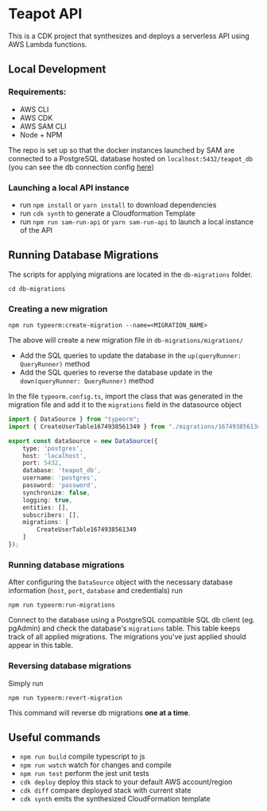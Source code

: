 # Teapot API

This is a CDK project that synthesizes and deploys a serverless API using AWS Lambda functions.

## Local Development

### Requirements:
- AWS CLI
- AWS CDK
- AWS SAM CLI
- Node + NPM

The repo is set up so that the docker instances launched by SAM are connected to a PostgreSQL database hosted on `localhost:5432/teapot_db` (you can see the db connection config [here](https://github.com/kobili/teapot-api/blob/main/src/db/data-source.ts))

### Launching a local API instance
- run `npm install` or `yarn install` to download dependencies
- run `cdk synth` to generate a Cloudformation Template
- run `npm run sam-run-api` or `yarn sam-run-api` to launch a local instance of the API

## Running Database Migrations
The scripts for applying migrations are located in the `db-migrations` folder.
```
cd db-migrations
```

### Creating a new migration
```
npm run typeorm:create-migration --name=<MIGRATION_NAME>
```
The above will create a new migration file in `db-migrations/migrations/`
- Add the SQL queries to update the database in the `up(queryRunner: QueryRunner)` method
- Add the SQL queries to reverse the database update in the `down(queryRunner: QueryRunner)` method

In the file `typeorm.config.ts`, import the class that was generated in the migration file and add it to the `migrations` field in the datasource object
```typescript
import { DataSource } from "typeorm";
import { CreateUserTable1674938561349 } from "./migrations/1674938561349-CreateUserTable";

export const dataSource = new DataSource({
    type: 'postgres',
    host: 'localhost',
    port: 5432,
    database: 'teapot_db',
    username: 'postgres',
    password: 'password',
    synchronize: false,
    logging: true,
    entities: [],
    subscribers: [],
    migrations: [
        CreateUserTable1674938561349
    ]
});
```

### Running database migrations
After configuring the `DataSource` object with the necessary database information (`host`, `port`, `database` and credentials) run
```
npm run typeorm:run-migrations
```

Connect to the database using a PostgreSQL compatible SQL db client (eg. pgAdmin) and check the database's `migrations` table. This table keeps track of all applied migrations. The migrations you've just applied should appear in this table.

### Reversing database migrations
Simply run
```
npm run typeorm:revert-migration
```
This command will reverse db migrations __one at a time__. 

## Useful commands

* `npm run build`   compile typescript to js
* `npm run watch`   watch for changes and compile
* `npm run test`    perform the jest unit tests
* `cdk deploy`      deploy this stack to your default AWS account/region
* `cdk diff`        compare deployed stack with current state
* `cdk synth`       emits the synthesized CloudFormation template
